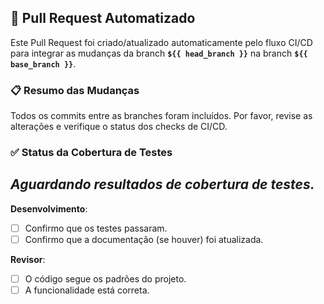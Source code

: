 ## 🚀 Pull Request Automatizado

Este Pull Request foi criado/atualizado automaticamente pelo fluxo CI/CD para integrar as mudanças da branch **`${{ head_branch }}`** na branch **`${{ base_branch }}`**.

### 📋 Resumo das Mudanças

Todos os commits entre as branches foram incluídos. Por favor, revise as alterações e verifique o status dos checks de CI/CD.

### ✅ Status da Cobertura de Testes

*Aguardando resultados de cobertura de testes.*
---
**Desenvolvimento**: 
- [ ] Confirmo que os testes passaram.
- [ ] Confirmo que a documentação (se houver) foi atualizada.

**Revisor**:
- [ ] O código segue os padrões do projeto.
- [ ] A funcionalidade está correta.